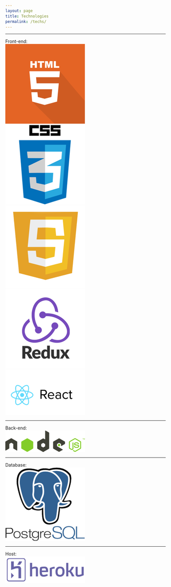 ```yaml
---
layout: page
title: Technologies
permalink: /techs/
---
```

___
Front-end:  
![_config.yml](/images/html.png)  
![_config.yml](/images/css.png)  
![_config.yml](/images/js.png)  
![_config.yml](/images/redux.png)  
![_config.yml](/images/react.png)  
___
Back-end:  
![_config.yml](/images/node.png)  
___
Database:  
![_config.yml](/images/postgresql.png)  
___
Host:  
![_config.yml](/images/heroku.png)  
